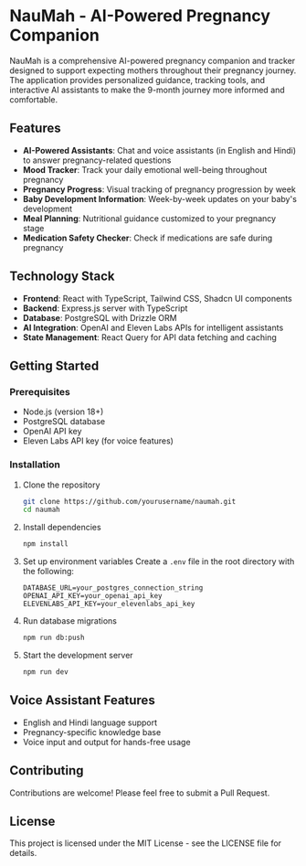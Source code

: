 # NauMah - AI-Powered Pregnancy Companion

NauMah is a comprehensive AI-powered pregnancy companion and tracker designed to support expecting mothers throughout their pregnancy journey. The application provides personalized guidance, tracking tools, and interactive AI assistants to make the 9-month journey more informed and comfortable.

## Features

- **AI-Powered Assistants**: Chat and voice assistants (in English and Hindi) to answer pregnancy-related questions
- **Mood Tracker**: Track your daily emotional well-being throughout pregnancy
- **Pregnancy Progress**: Visual tracking of pregnancy progression by week
- **Baby Development Information**: Week-by-week updates on your baby's development
- **Meal Planning**: Nutritional guidance customized to your pregnancy stage
- **Medication Safety Checker**: Check if medications are safe during pregnancy

## Technology Stack

- **Frontend**: React with TypeScript, Tailwind CSS, Shadcn UI components
- **Backend**: Express.js server with TypeScript
- **Database**: PostgreSQL with Drizzle ORM
- **AI Integration**: OpenAI and Eleven Labs APIs for intelligent assistants
- **State Management**: React Query for API data fetching and caching

## Getting Started

### Prerequisites

- Node.js (version 18+)
- PostgreSQL database
- OpenAI API key
- Eleven Labs API key (for voice features)

### Installation

1. Clone the repository
   ```bash
   git clone https://github.com/yourusername/naumah.git
   cd naumah
   ```

2. Install dependencies
   ```bash
   npm install
   ```

3. Set up environment variables
   Create a `.env` file in the root directory with the following:
   ```
   DATABASE_URL=your_postgres_connection_string
   OPENAI_API_KEY=your_openai_api_key
   ELEVENLABS_API_KEY=your_elevenlabs_api_key
   ```

4. Run database migrations
   ```bash
   npm run db:push
   ```

5. Start the development server
   ```bash
   npm run dev
   ```

## Voice Assistant Features

- English and Hindi language support
- Pregnancy-specific knowledge base
- Voice input and output for hands-free usage

## Contributing

Contributions are welcome! Please feel free to submit a Pull Request.

## License

This project is licensed under the MIT License - see the LICENSE file for details.